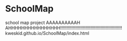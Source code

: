 # SchoolMap
school map project
AAAAAAAAAAH
AHHHHHHHHHHHHHHHH!!!!!!!!!!!!!!!!!!!!!!!!!!!!!!!!!!!!!!!!!!!!!!!!!
kweskid.github.io/SchoolMap/index.html

